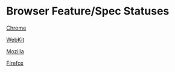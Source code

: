 # Browser Feature/Spec Statuses

[Chrome](https://chromestatus.com/features)

[WebKit](https://webkit.org/status/)

[Mozilla](https://mozilla.github.io/standards-positions/)

[Firefox](https://platform-status.mozilla.org/)
